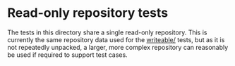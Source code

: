 # Read-only repository tests

The tests in this directory share a single read-only repository. This is currently the same repository data used for the [writeable/](../writeable/README.md) tests, but as it is not repeatedly unpacked, a larger, more complex repository can reasonably be used if required to support test cases.
